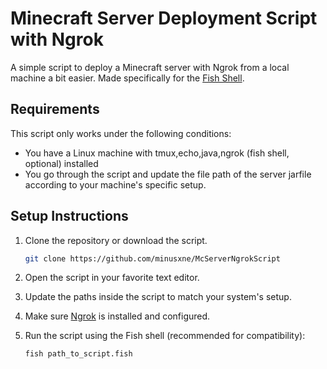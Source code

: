 # Minecraft Server Deployment Script with Ngrok

A simple script to deploy a Minecraft server with Ngrok from a local machine a bit easier. Made specifically for the [Fish Shell](https://fishshell.com/).

## Requirements

This script only works under the following conditions:

- You have a Linux machine with tmux,echo,java,ngrok (fish shell, optional) installed
- You go through the script and update the file path of the server jarfile according to your machine's specific setup.

## Setup Instructions

1. Clone the repository or download the script.

    ```bash
   git clone https://github.com/minusxne/McServerNgrokScript
   ```

2. Open the script in your favorite text editor.
3. Update the paths inside the script to match your system's setup.
4. Make sure [Ngrok](https://ngrok.com/) is installed and configured.
5. Run the script using the Fish shell (recommended for compatibility):

   ```bash
   fish path_to_script.fish
   ```
